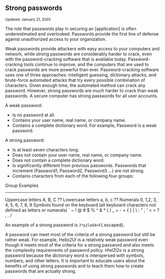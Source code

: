<div id="wikitext">

Strong passwords
----------------

<span style="font-size:83%">Updated: January 21, 2005</span>

The role that passwords play in securing an [application] is often
underestimated and overlooked. Passwords provide the first line of
defense against unauthorized access to your organization.

Weak passwords provide attackers with easy access to your computers and
network, while strong passwords are considerably harder to crack, even
with the password-cracking software that is available today.
Password-cracking tools continue to improve, and the computers that are
used to crack passwords are more powerful than ever. Password-cracking
software uses one of three approaches: intelligent guessing, dictionary
attacks, and brute-force automated attacks that try every possible
combination of characters. Given enough time, the automated method can
crack any password. However, strong passwords are much harder to crack
than weak passwords. A secure computer has strong passwords for all user
accounts.

A weak password:

<div class="vspace">

</div>

-   Is no password at all.
-   Contains your user name, real name, or company name.
-   Contains a complete dictionary word. For example, Password is a weak
    password.

A strong password:

<div class="vspace">

</div>

-   Is at least seven characters long.
-   Does not contain your user name, real name, or company name.
-   Does not contain a complete dictionary word.
-   Is significantly different from previous passwords. Passwords that
    increment (Password1, Password2, Password3 ...) are not strong.
-   Contains characters from each of the following four groups:

<div class="vspace">

</div>

  Group                                                                                        Examples
  -------------------------------------------------------------------------------------------- -----------------------------------------------------------------------
  Uppercase letters                                                                            A, B, C ??
  Lowercase letters                                                                            a, b, c ??
  Numerals                                                                                     0, 1,2, 3, 4, 5, 6, 7, 8, 9
  Symbols found on the keyboard (all keyboard characters not defined as letters or numerals)   \` \~ ! @ \# \$ % \^ & \* ( ) \_ + - = { } | \\ : " ; ' \< \> ? , . /

An example of a strong password is `J*p2leO4>F`{.escaped}.

A password can meet most of the criteria of a strong password but still
be rather weak. For example, Hello2U! is a relatively weak password even
though it meets most of the criteria for a strong password and also
meets the complexity requirements of password policy. H!elZl2o is a
strong password because the dictionary word is interspersed with
symbols, numbers, and other letters. It is important to educate users
about the benefits of using strong passwords and to teach them how to
create passwords that are actually strong.

<div class="vspace">

</div>

</div>
